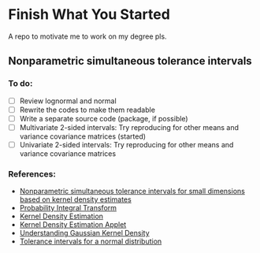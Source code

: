 # Finish What You Started

A repo to motivate me to work on my degree pls.

## Nonparametric simultaneous tolerance intervals

### To do:

- [ ] Review lognormal and normal  
- [ ] Rewrite the codes to make them readable
- [ ] Write a separate source code (package, if possible)
- [ ] Multivariate 2-sided intervals: Try reproducing for other means and variance covariance matrices (started)
- [ ] Univariate 2-sided intervals: Try reproducing for other means and variance covariance matrices  
  
### References:
- [Nonparametric simultaneous tolerance intervals for small dimensions based on kernel density estimates](https://www.tandfonline.com/doi/full/10.1080/03610918.2025.2458573)
- [Probability Integral Transform](https://matthewfeickert.github.io/Statistics-Notes/notebooks/Introductory/probability-integral-transform.html)
- [Kernel Density Estimation](https://medium.com/analytics-vidhya/kernel-density-estimation-kernel-construction-and-bandwidth-optimization-using-maximum-b1dfce127073)
- [Kernel Density Estimation Applet](https://mathisonian.github.io/kde/)
- [Understanding Gaussian Kernel Density](https://rpubs.com/mcocam12/kdf_byhand)
- [Tolerance intervals for a normal distribution](https://www.itl.nist.gov/div898/handbook/prc/section2/prc263.htm)

